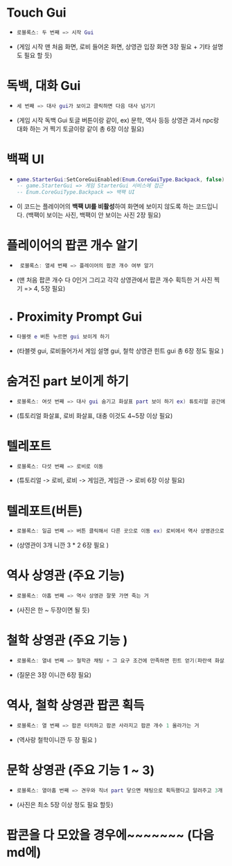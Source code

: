 # Touch Gui
 * ```lua
   로블록스: 두 번째 => 시작 Gui
   ```
 * (게임 시작 맨 처음 화면, 로비 들어온 화면, 상영관 입장 화면 3장 필요 + 기타 설명도 필요 할 듯)



# 독백, 대화 Gui
 * ```lua
   세 번째 => 대사 gui가 보이고 클릭하면 다음 대사 넘기기
   ```
* (게임 시작 독백 Gui 토글 버튼이랑 같이, ex) 문학, 역사 등등 상영관 과서 npc랑 대화 하는 거 찍기 토글이랑 같이 총 6장 이상 필요)




# 백팩 UI
* ```lua
  game.StarterGui:SetCoreGuiEnabled(Enum.CoreGuiType.Backpack, false)
  -- game.StarterGui => 게임 StarterGui 서비스에 접근
  -- Enum.CoreGuiType.Backpack => 백팩 UI 
  ```
* 이 코드는 플레이어의 **백팩 UI를 비활성**하여 화면에 보이지 않도록 하는 코드입니다. (백팩이 보이는 사진, 백팩이 안 보이는 사진 2장 필요)





# 플레이어의 팝콘 개수 알기
* ```lua
   로블록스: 열세 번째 => 플레이어의 팝콘 개수 여부 알기
  ```
* (맨 처음 팝콘 개수 다 0인거 그리고 각각 상영관에서 팝콘 개수 획득한 거 사진 찍기 => 4, 5장 필요)


* # Proximity Prompt Gui 
* ```lua
  타블렛 e 버튼 누르면 gui 보이게 하기
  ```
* (타블렛 gui, 로비들어가서 게임 설명 gui, 철학 상영관 힌트 gui 총 6장 정도 필요 )




# 숨겨진 part 보이게 하기
* ```lua
  로블록스: 여섯 번째 => 대사 gui 숨기고 화살표 part 보이 하기 ex) 튜토리얼 공간에서
  ```
* (튜토리얼 화살표, 로비 화살표, 대충 이것도 4~5장 이상 필요)




# 텔레포트
* ```lua
  로블록스: 다섯 번째 => 로비로 이동
  ```
* (튜토리얼 -> 로비, 로비 -> 게임관, 게임관 -> 로비 6장 이상 필요)

  

# 텔레포트(버튼)
* ```lua
  로블록스: 일곱 번째 => 버튼 클릭해서 다른 곳으로 이동 ex) 로비에서 역사 상영관으로
  ```
* (상영관이 3개 니깐 3 * 2 6장 필요 )



# 역사 상영관 (주요 기능)
* ```lua
  로블록스: 아홉 번째 => 역사 상영관 잘못 가면 죽는 거
  ```
* (사진은 한 ~ 두장이면 될 듯)


# 철학 상영관 (주요 기능 )
* ```lua
  로블록스: 열네 번째 => 철학관 채팅 + 그 요구 조건에 만족하면 힌트 얻기(파란색 화살표)
  ```
* (질문은 3장 이니깐 6장 필요)


# 역사, 철학 상영관 팝콘 획득
* ```lua
  로블록스: 열 번째 => 팝콘 터치하고 팝콘 사라지고 팝콘 개수 1 올라가는 거
  ```
* (역사랑 철학이니깐 두 장 필요 )


# 문학 상영관 (주요 기능 1 ~ 3)
 * ```lua
   로블록스: 열아홉 번째 => 견우와 직녀 part 닿으면 채팅으로 획득했다고 알려주고 3개 다 찾으면 다 찾았다고 알려주고 마지막에 직녀에게 가서 팝콘획득하는 코드
   ```
* (사진은 최소 5장 이상 정도 필요 할듯)



# 팝콘을 다 모았을 경우에~~~~~~~ (다음 md에)

     


